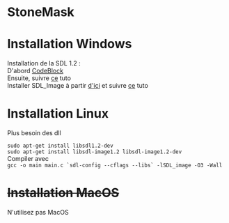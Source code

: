 # StoneMask
# Installation Windows
Installation de la SDL 1.2 : <br/>D'abord
 <a href="https://sourceforge.net/projects/codeblocks/files/Binaries/17.12/Windows/codeblocks-17.12mingw-setup.exe/download">CodeBlock</a><br/>
 Ensuite, suivre <a href="https://openclassrooms.com/fr/courses/19980-apprenez-a-programmer-en-c/17117-installation-de-la-sdl">ce</a> tuto <br/>
 Installer SDL_Image à partir <a href="https://www.libsdl.org/projects/SDL_image/release/SDL_image-devel-1.2.12-VC.zip">d'ici</a>
 et suivre <a href="https://openclassrooms.com/fr/courses/19980-apprenez-a-programmer-en-c/17796-afficher-des-images#/id/r-17795">ce</a> tuto <br/>
 
 # Installation Linux
 
 Plus besoin des dll<br/>
 
 ```sudo apt-get install libsdl1.2-dev``` <br/>
 ```sudo apt-get install libsdl-image1.2 libsdl-image1.2-dev```<br/> 
 Compiler avec <br/>
 ```gcc -o main main.c `sdl-config --cflags --libs` -lSDL_image -O3 -Wall```

# ~~Installation MacOS~~

N'utilisez pas MacOS




